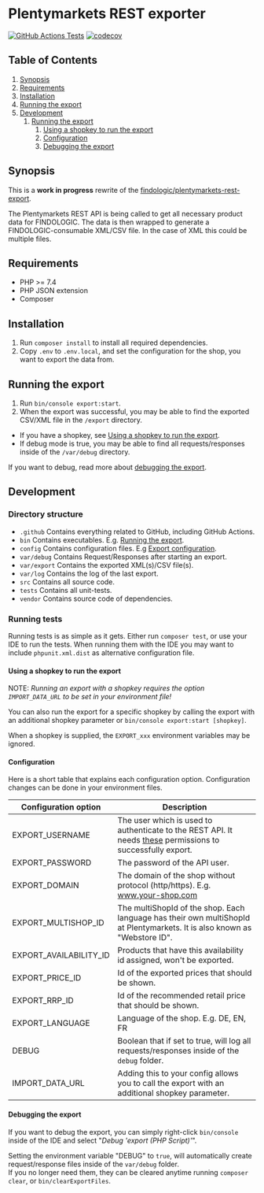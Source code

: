 # Plentymarkets REST exporter

[![GitHub Actions Tests](https://github.com/findologic/plentymarkets-rest-exporter-new/workflows/Tests/badge.svg)](https://github.com/findologic/plentymarkets-rest-exporter-new/actions)
[![codecov](https://codecov.io/gh/findologic/plentymarkets-rest-exporter-new/branch/master/graph/badge.svg)](https://codecov.io/gh/findologic/plentymarkets-rest-exporter-new)

## Table of Contents

1. [Synopsis](#synopsis)
1. [Requirements](#requirements)
1. [Installation](#installation)
1. [Running the export](#running-the-export)
1. [Development](#development)
   1. [Running the export](#running-the-export)
      1. [Using a shopkey to run the export](#using-a-shopkey-to-run-the-export)
      1. [Configuration](#configuration)
      1. [Debugging the export](#debugging-the-export)

## Synopsis

This is a **work in progress** rewrite of the [findologic/plentymarkets-rest-export](https://github.com/findologic/plentymarkets-rest-export).  

The Plentymarkets REST API is being called to get all necessary product data for
FINDOLOGIC. The data is then wrapped to generate a FINDOLOGIC-consumable XML/CSV file. In the case of
XML this could be multiple files.

## Requirements

* PHP >= 7.4
* PHP JSON extension
* Composer

## Installation

1. Run `composer install` to install all required dependencies.
1. Copy `.env` to `.env.local`, and set the configuration for the shop,
   you want to export the data from.

## Running the export

1. Run `bin/console export:start`.
1. When the export was successful, you may be able to find the exported CSV/XML file
 in the `/export` directory.


* If you have a shopkey, see [Using a shopkey to run the export](#using-a-shopkey-to-run-the-export).
* If debug mode is true, you may be able to find all requests/responses inside
 of the `/var/debug` directory.

If you want to debug, read more about [debugging the export](#debugging-the-export).

## Development

### Directory structure

* `.github` Contains everything related to GitHub, including GitHub Actions.
* `bin` Contains executables. E.g. [Running the export](#running-the-export).
* `config` Contains configuration files. E.g [Export configuration](#configuration).
* `var/debug` Contains Request/Responses after starting an export.
* `var/export` Contains the exported XML(s)/CSV file(s).
* `var/log` Contains the log of the last export.
* `src` Contains all source code.
* `tests` Contains all unit-tests.
* `vendor` Contains source code of dependencies.

### Running tests

Running tests is as simple as it gets. Either run `composer test`,
 or use your IDE to run the tests. When running them with the IDE
 you may want to include `phpunit.xml.dist` as alternative configuration file.

#### Using a shopkey to run the export

NOTE: *Running an export with a shopkey requires the option `IMPORT_DATA_URL` to be set in
your environment file!*

You can also run the export for a specific shopkey by calling the export with an
additional shopkey parameter or `bin/console export:start [shopkey]`.

When a shopkey is supplied, the `EXPORT_xxx` environment variables may be ignored.

#### Configuration

Here is a short table that explains each configuration option.
Configuration changes can be done in your environment files.

| Configuration option | Description                                                                                                                                                                                                                                  |
|----------------------|----------------------------------------------------------------------------------------------------------------------------------------------------------------------------------------------------------------------------------------------|
| EXPORT_USERNAME      | The user which is used to authenticate to the REST API. It needs [these](https://docs.findologic.com/doku.php?id=integration_documentation:plentymarkets_ceres_plugin:rest_export#necessary_permissions) permissions to successfully export. |
| EXPORT_PASSWORD      | The password of the API user.                                                                                                                                                                                                                |
| EXPORT_DOMAIN        | The domain of the shop without protocol (http/https). E.g. www.your-shop.com                                                                                                                                                                 |
| EXPORT_MULTISHOP_ID  | The multiShopId of the shop. Each language has their own multiShopId at Plentymarkets. It is also known as "Webstore ID".                                                                                                                    |
| EXPORT_AVAILABILITY_ID | Products that have this availability id assigned, won't be exported.                                                                                                                                                                         |
| EXPORT_PRICE_ID      | Id of the exported prices that should be shown.                                                                                                                                                                                              |
| EXPORT_RRP_ID        | Id of the recommended retail price that should be shown.                                                                                                                                                                                     |
| EXPORT_LANGUAGE      | Language of the shop. E.g. DE, EN, FR                                                                                                                                                                                                        |
| DEBUG                | Boolean that if set to true, will log all requests/responses inside of the `debug` folder.                                                                                                                                                   |
| IMPORT_DATA_URL   | Adding this to your config allows you to call the export with an additional shopkey parameter.                                                                                                                                               |

#### Debugging the export

If you want to debug the export, you can simply right-click `bin/console`
inside of the IDE and select "*Debug 'export (PHP Script)'*".

Setting the environment variable "DEBUG" to `true`, will
automatically create request/response files inside of the `var/debug` folder.  
If you no longer need them, they can be cleared anytime running `composer clear`,
or `bin/clearExportFiles`.
